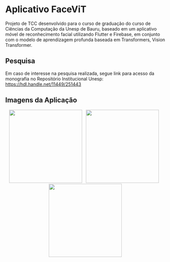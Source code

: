 # Aplicativo FaceViT

Projeto de TCC desenvolvido para o curso de graduação do curso de Ciências da Computação da Unesp de Bauru, baseado em um aplicativo móvel de reconhecimento facial utilizando Flutter e Firebase, em conjunto com o modelo de aprendizagem profunda baseada em Transformers, Vision Transformer.

## Pesquisa

Em caso de interesse na pesquisa realizada, segue link para acesso da monografia no Repositório Institucional Unesp: https://hdl.handle.net/11449/251443

## Imagens da Aplicação

<p align="middle">
  <img src="https://github.com/af-ramos/aplicativoFaceViT/assets/38816154/5c0bbbf2-3be0-4d6a-8158-acbae905f4e3" width="230"> &nbsp
  <img src="https://github.com/af-ramos/aplicativoFaceViT/assets/38816154/ba65d577-d62a-47df-9375-8da33e423bba" width="230"> &nbsp
  <img src="https://github.com/af-ramos/aplicativoFaceViT/assets/38816154/0a285696-30ac-42f4-9309-c1eae58cddfc" width="230">
</p>
